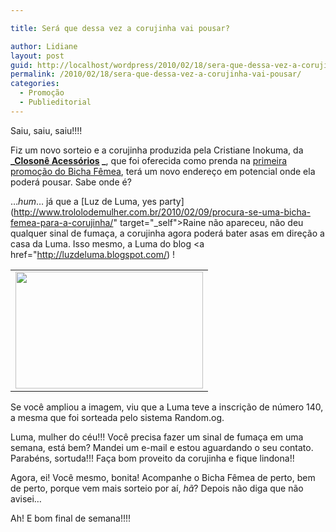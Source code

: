 ```yaml
---

title: Será que dessa vez a corujinha vai pousar?

author: Lidiane
layout: post
guid: http://localhost/wordpress/2010/02/18/sera-que-dessa-vez-a-corujinha-vai-pousar/
permalink: /2010/02/18/sera-que-dessa-vez-a-corujinha-vai-pousar/
categories:
  - Promoção
  - Publieditorial
---
```

Saiu, saiu, saiu!!!!

Fiz um novo sorteio e a corujinha produzida pela Cristiane Inokuma, da **_[Closonê Acessórios](http://closone.blogspot.com/) _**, que foi oferecida como prenda na <a href="http://www.trololodemulher.com.br/2010/01/18/sorteio-no-bicha-femea-em-parceria-com-a-closone-acessorios%e2%80%a6/" target="_self">primeira promoção do Bicha Fêmea</a>, terá um novo endereço em potencial onde ela poderá pousar. Sabe onde é?

<!--more-->

…_hum_… já que a [Luz de Luma, yes party](http://www.trololodemulher.com.br/2010/02/09/procura-se-uma-bicha-femea-para-a-corujinha/" target="_self">Raine não apareceu, não deu qualquer sinal de fumaça</a>, a corujinha agora poderá bater asas em direção a casa da Luma. Isso mesmo, a Luma do blog <a href="http://luzdeluma.blogspot.com/) !

<table align="center">
  <tr>
    <td>
      <a href="http://www.trololodemulher.com.br/blog/wp-content/uploads/2010/02/Sorteio-Bicha-Femea-Closone-Acessorios-II.jpg"><img class="aligncenter size-medium wp-image-4331" title="Sorteio Bicha Fêmea & Closonê Acessórios II" src="http://www.trololodemulher.com.br/blog/wp-content/uploads/2010/02/Sorteio-Bicha-Femea-Closone-Acessorios-II-300x187.jpg" alt="" width="300" height="187" /></a>
    </td>
  </tr>
</table>

Se você ampliou a imagem, viu que a Luma teve a inscrição de número 140, a mesma que foi sorteada pelo sistema Random.og.

Luma, mulher do céu!!! Você precisa fazer um sinal de fumaça em uma semana, está bem? Mandei um e-mail e estou aguardando o seu contato. Parabéns, sortuda!!! Faça bom proveito da corujinha e fique lindona!!

Agora, ei! Você mesmo, bonita! Acompanhe o Bicha Fêmea de perto, bem de perto, porque vem mais sorteio por aí, _hã_? Depois não diga que não avisei&#8230;

Ah! E bom final de semana!!!!